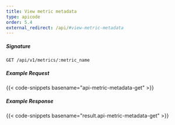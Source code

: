 ```yaml
---
title: View metric metadata
type: apicode
order: 5.4
external_redirect: /api/#view-metric-metadata
---
```


##### Signature
`GET /api/v1/metrics/:metric_name`
##### Example Request
{{< code-snippets basename="api-metric-metadata-get" >}}
##### Example Response
{{< code-snippets basename="result.api-metric-metadata-get" >}}